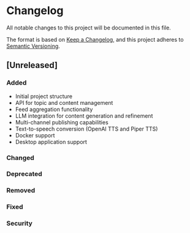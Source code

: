 # Changelog

All notable changes to this project will be documented in this file.

The format is based on [Keep a Changelog](https://keepachangelog.com/en/1.0.0/),
and this project adheres to [Semantic Versioning](https://semver.org/spec/v2.0.0.html).

## [Unreleased]

### Added
- Initial project structure
- API for topic and content management
- Feed aggregation functionality
- LLM integration for content generation and refinement
- Multi-channel publishing capabilities
- Text-to-speech conversion (OpenAI TTS and Piper TTS)
- Docker support
- Desktop application support

### Changed

### Deprecated

### Removed

### Fixed

### Security 